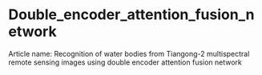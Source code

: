 # Double_encoder_attention_fusion_network
Article name: Recognition of water bodies from Tiangong-2 multispectral remote sensing images using double encoder attention fusion network
